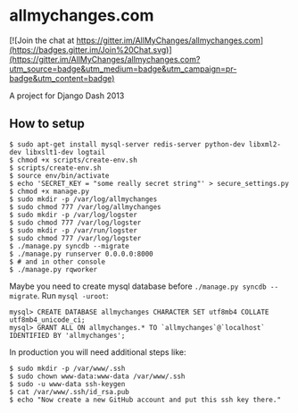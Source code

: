 allmychanges.com
================

[![Join the chat at https://gitter.im/AllMyChanges/allmychanges.com](https://badges.gitter.im/Join%20Chat.svg)](https://gitter.im/AllMyChanges/allmychanges.com?utm_source=badge&utm_medium=badge&utm_campaign=pr-badge&utm_content=badge)

A project for Django Dash 2013

How to setup
------------

    $ sudo apt-get install mysql-server redis-server python-dev libxml2-dev libxslt1-dev logtail
    $ chmod +x scripts/create-env.sh
    $ scripts/create-env.sh
    $ source env/bin/activate
    $ echo 'SECRET_KEY = "some really secret string"' > secure_settings.py
    $ chmod +x manage.py
    $ sudo mkdir -p /var/log/allmychanges
    $ sudo chmod 777 /var/log/allmychanges
    $ sudo mkdir -p /var/log/logster
    $ sudo chmod 777 /var/log/logster
    $ sudo mkdir -p /var/run/logster
    $ sudo chmod 777 /var/log/logster
    $ ./manage.py syncdb --migrate
    $ ./manage.py runserver 0.0.0.0:8000
    $ # and in other console
    $ ./manage.py rqworker

Maybe you need to create mysql database before `./manage.py syncdb --migrate`. Run `mysql -uroot`:

    mysql> CREATE DATABASE allmychanges CHARACTER SET utf8mb4 COLLATE utf8mb4_unicode_ci;
    mysql> GRANT ALL ON allmychanges.* TO `allmychanges`@`localhost` IDENTIFIED BY 'allmychanges';

In production you will need additional steps like:

    $ sudo mkdir -p /var/www/.ssh
    $ sudo chown www-data:www-data /var/www/.ssh
    $ sudo -u www-data ssh-keygen
    $ cat /var/www/.ssh/id_rsa.pub
    $ echo "Now create a new GitHub account and put this ssh key there."
